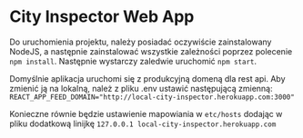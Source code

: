 # City Inspector Web App

Do uruchomienia projektu, należy posiadać oczywiście zainstalowany NodeJS, a następnie zainstalować wszystkie zależności poprzez polecenie `npm install`. Następnie wystarczy zaledwie uruchomić `npm start`.

Domyślnie aplikacja uruchomi się z produkcyjną domeną dla rest api. Aby zmienić ją na lokalną, należ z pliku .env ustawić następującą zmienną: `REACT_APP_FEED_DOMAIN="http://local-city-inspector.herokuapp.com:3000"`

Konieczne równie będzie ustawienie mapowiania w `etc/hosts` dodając w pliku dodatkową linijkę `127.0.0.1 local-city-inspector.herokuapp.com`
